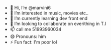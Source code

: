 - 👋 Hi, I’m @marvini6
- 👀 I’m interested in music, movies etc..
- 🌱 I’m currently learning dev front end
- 💞️ I’m looking to collaborate on everithing in T.I
- 📫 call me 51993960034
- 😄 Pronouns: him
- ⚡ Fun fact: I'm poor lol
  

<!---
marvini6/marvini6 is a ✨ special ✨ repository because its `README.md` (this file) appears on your GitHub profile.
You can click the Preview link to take a look at your changes.
--->
